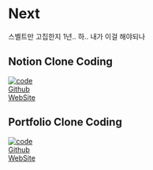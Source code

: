 # Next
스벨트만 고집한지 1년.. 하.. 내가 이걸 해야되나

## Notion Clone Coding
[![code](https://img.youtube.com/vi/0OaDyjB9Ib8/0.jpg)](https://www.youtube.com/watch?v=0OaDyjB9Ib8) <br />
[Github](https://github.com/Hyunseos-studyroom/Next/tree/main/notion-clone) <br />
[WebSite](#) <br />

## Portfolio Clone Coding
[![code](https://img.youtube.com/vi/qwtWcGeIe40/0.jpg)](https://www.youtube.com/watch?v=qwtWcGeIe40) <br />
[Github](https://github.com/Hyunseos-studyroom/Next/tree/main/portfolio) <br />
[WebSite](#) <br />
